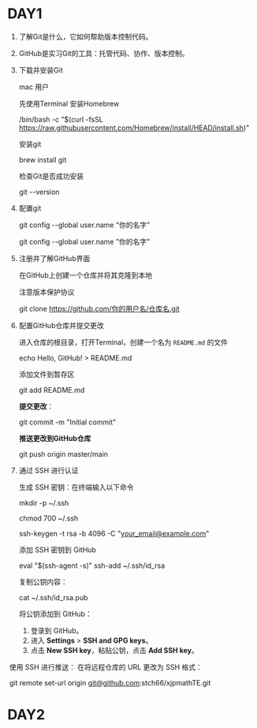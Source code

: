 # DAY1

1. 了解Git是什么，它如何帮助版本控制代码。

2. GitHub是实习Git的工具：托管代码、协作、版本控制。

3. 下载并安装Git

   mac 用户  

   先使用Terminal 安装Homebrew  

   /bin/bash -c "$(curl -fsSL https://raw.githubusercontent.com/Homebrew/install/HEAD/install.sh)"

   安装git

   brew install git

   检查Git是否成功安装

   git --version

4. 配置git

   git config --global user.name "你的名字"

   git config --global user.name "你的名字"

5. 注册并了解GitHub界面

   在GitHub上创建一个仓库并将其克隆到本地

   注意版本保护协议

   git clone https://github.com/你的用户名/仓库名.git

6. 配置GitHub仓库并提交更改

   进入仓库的根目录，打开Terminal，创建一个名为 `README.md` 的文件

   echo Hello, GitHub!  > README.md

   添加文件到暂存区

   git add README.md

   **提交更改**：

   git commit -m "Initial commit"

   **推送更改到GitHub仓库**

   git push origin master/main

7. 通过 SSH 进行认证

   生成 SSH 密钥：在终端输入以下命令

   mkdir -p ~/.ssh

   chmod 700 ~/.ssh

   ssh-keygen -t rsa -b 4096 -C "your_email@example.com"

   添加 SSH 密钥到 GitHub

   eval "$(ssh-agent -s)"
   ssh-add ~/.ssh/id_rsa

   复制公钥内容：

   cat ~/.ssh/id_rsa.pub

   将公钥添加到 GitHub：

   1. 登录到 GitHub。
   2. 进入 **Settings** > **SSH and GPG keys**。
   3. 点击 **New SSH key**，粘贴公钥，点击 **Add SSH key**。

​                使用 SSH 进行推送： 在将远程仓库的 URL 更改为 SSH 格式：

​		git remote set-url origin git@github.com:stch66/xjpmathTE.git

# DAY2
